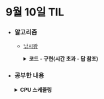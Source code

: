 # 9월 10일 TIL

* ### 알고리즘
    * [낚시왕](https://www.acmicpc.net/problem/17143)
    
      <details>
      <summary><strong>코드 - 구현(시간 초과 - 답 참조)</strong></summary>

      ```java

        import java.io.*;
        import java.util.*;

        class Main {
            private static int[] dy = {0,-1,1,0,0}, dx = {0,0,0,1,-1};
            private static Shark[][] sharks;
            private static int R, C, answer;

            static class Shark{
                int s, d, z;

                public Shark(int s, int d, int z){
                    this.s = s;
                    this.d = d;
                    this.z = z;
                }

                public Shark(){
                    s = d = z = 0;
                }
            }

            public static void main(String[] args) throws IOException {
                BufferedReader br = new BufferedReader(new InputStreamReader(System.in));
                BufferedWriter bw = new BufferedWriter(new OutputStreamWriter(System.out));

                StringTokenizer tokenizer = new StringTokenizer(br.readLine());

                R = Integer.parseInt(tokenizer.nextToken());
                C = Integer.parseInt(tokenizer.nextToken());
                int m = Integer.parseInt(tokenizer.nextToken());

                sharks = new Shark[R][C];
                for(int i=0 ; i<R ; i++){
                    for(int j=0 ; j<C ; j++){
                        sharks[i][j] = new Shark();
                    }
                }

                while(m-- > 0){
                    tokenizer = new StringTokenizer(br.readLine());

                    int r = Integer.parseInt(tokenizer.nextToken());
                    int c = Integer.parseInt(tokenizer.nextToken());
                    int s = Integer.parseInt(tokenizer.nextToken());
                    int d = Integer.parseInt(tokenizer.nextToken());
                    int z = Integer.parseInt(tokenizer.nextToken());

                    sharks[r - 1][c - 1] = new Shark(s, d, z);
                }

                for(int c=0 ; c<C ; c++){
                    catchShark(c);
                    moveShark();
                }

                bw.write(String.valueOf(answer));
                bw.close();
                br.close();
            }

            private static void catchShark(int c){
                for(int r=0 ; r<R ; r++){
                    if(sharks[r][c].z > 0){
                        answer += sharks[r][c].z;
                        sharks[r][c].z = 0;
                        break;
                    }
                }
            }

            private static void moveShark(){
                Shark[][] temp = new Shark[R][C];

                for(int i=0 ; i<R ; i++){
                    for(int j=0 ; j<C ; j++){
                        temp[i][j] = new Shark();
                    }
                }

                for(int r=0 ; r<R; r++){
                    for(int c=0 ; c<C ; c++){
                        Shark shark = sharks[r][c];

                        if(shark.z == 0)
                            continue;

                        int[] nextPos = calculatePos(r, c, shark.d, shark.s);

                        if(temp[nextPos[0]][nextPos[1]].z > shark.z){
                            continue;
                        }

                        temp[nextPos[0]][nextPos[1]] = new Shark(shark.s, nextPos[2], shark.z);
                    }
                }

                sharks = temp;
            }

            private static int[] calculatePos(int y, int x, int d, int s){
                if(d == 1 || d == 2)s %= (R - 1) * 2;
                else s %= (C - 1) * 2;

                while(s-- > 0){
                    if(!isIn(y + dy[d], x + dx[d])){
                        if(d == 1)d = 2;
                        else if(d == 2)d = 1;
                        else if(d == 3)d = 4;
                        else d = 3;
                    }

                    y += dy[d];
                    x += dx[d];
                }

                return new int[]{y, x, d};
            }

            private static boolean isIn(int r, int c){
                return 0 <= r && r < R && 0 <= c && c < C;
            }
        }

      ```

      </details>

* ### 공부한 내용

    <details>
    <summary><strong>CPU 스케줄링</strong></summary>

    * CPU 스케줄링은 하나의 CPU에 어떤 프로세스를 할당할 것인지 결정하는 것이다.

    * <h3>비선점형 스케줄링</h3>
    
      * 어떤 프로세스가 CPU를 점유하고 있다면 작업이 끌날때까지 뺏을 수 없는 방식이다.

      * <strong>FCFS(First Come, First Served)</strong>
      
        * 가장 먼저 요청한 프로세스에 CPU를 할당해주는 방식이다.
        * 먼저 요청한 프로세스가 작업 시간이 오래 걸린다면 전체 OS가 느려질 수 있다.
        
      * <strong>SJF(Shortest Job First)</strong>
      
          * 실행시간이 짧은 프로세스에 먼저 CPU를 할당해주는 방식이다.
          * 실제로 프로세스의 CPU 실행 시간을 예측하기 어렵기 때문에 문제가 생긴다.
          * 우선순위가 계속 밀린다면 기아(Starvation)현상이 발생한다.
          
      * <strong>우선순위</strong>
      
        * SJF의 기아 현상을 방지하기 위해서 오래된 작업의 우선순위를 높여주는 방식이다.
    
    * <h3>선점형 스케줄링</h3>
    
      * CPU를 할당받아서 실행중일지라도 OS가 강제로 뺏는 방식이다.
      * 알고리즘에 따라 강제로 중단시키고 다른 프로세스에 할당한다.
      * CPU 사용 독점을 막을 수 있지만 잦은 컨텍스트 스위칭으로 인한 오버헤드가 커질 수 있다.

      * <strong>RR(Round Robin)</strong>
      
        * 현대 컴퓨터가 사용하고 있는 스케줄링이다.
        * 각각의 프로세스에 동일한 할당 시간을 부여하고 해당 시간이 지나면 작업이 완료되지 않아도 강제로 중단한다.
        * 할당을 시간이 길면 FCFS처럼 동작한다.
        
      * <strong>SRF</strong>
    
        * 현재 실행되고 있는 프로세스의 남은 시간보다 더 빨리 끝날 수 있는 프로세스가 들어온다면 현재 프로세스를 중단하고 교체한다.
        * 평균 대기 시간을 줄일 수 있지만, 다음 프로세스의 CPU 타임을 예측하기 힘들다.
        
      * <strong>Multilevel Queue</strong>
    
      * 우선순위에 따른 각자의 스케줄링 알고리즘을 가지고 있는 여러개의 큐를 사용한다.
      * 우선순위가 높은 큐부터 처리를 하는데, 낮은 큐의 프로세스가 처리되지 않는 기아 현상이 발생할 수 있다.
      * 각 큐 사이에서 프로세스들이 이동할 수 없어서 유연성이 떨어진다.

    </details>